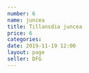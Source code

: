 ```yaml
---
number: 6
name: juncea
title: Tillansdia juncea
price: 6
categories:
date: 2019-11-19 12:00
layout: page
seller: DFG
---
```


